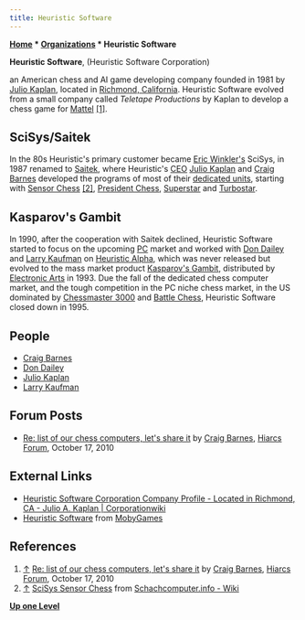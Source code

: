 ```yaml
---
title: Heuristic Software
---
```

**[Home](Home "Home") * [Organizations](Organizations "Organizations") * Heuristic Software**

**Heuristic Software**, (Heuristic Software Corporation)

an American chess and AI game developing company founded in 1981 by [Julio Kaplan](Julio_Kaplan "Julio Kaplan"), located in [Richmond, California](https://en.wikipedia.org/wiki/Richmond,_California). Heuristic Software evolved from a small company called *Teletape Productions* by Kaplan to develop a chess game for [Mattel](https://en.wikipedia.org/wiki/Mattel) <a id="cite-note-1" href="#cite-ref-1">[1]</a>.

## SciSys/Saitek

In the 80s Heuristic's primary customer became [Eric Winkler's](Eric_Winkler "Eric Winkler") SciSys, in 1987 renamed to [Saitek](Saitek "Saitek"), where Heuristic's [CEO](https://en.wikipedia.org/wiki/Chief_executive_officer) [Julio Kaplan](Julio_Kaplan "Julio Kaplan") and [Craig Barnes](Craig_Barnes "Craig Barnes") developed the programs of most of their [dedicated units](Dedicated_Chess_Computers "Dedicated Chess Computers"), starting with [Sensor Chess](Sensor_Chess "Sensor Chess") <a id="cite-note-2" href="#cite-ref-2">[2]</a>, [President Chess](President_Chess "President Chess"), [Superstar](Superstar "Superstar") and [Turbostar](Turbostar "Turbostar").

## Kasparov's Gambit

In 1990, after the cooperation with Saitek declined, Heuristic Software started to focus on the upcoming [PC](IBM_PC "IBM PC") market and worked with [Don Dailey](Don_Dailey "Don Dailey") and [Larry Kaufman](Larry_Kaufman "Larry Kaufman") on [Heuristic Alpha](Heuristic_Alpha "Heuristic Alpha"), which was never released but evolved to the mass market product [Kasparov's Gambit](Kasparov%27s_Gambit "Kasparov's Gambit"), distributed by [Electronic Arts](index.php?title=Electronic_Arts&action=edit&redlink=1 "Electronic Arts (page does not exist)") in 1993. Due the fall of the dedicated chess computer market, and the tough competition in the PC niche chess market, in the US dominated by [Chessmaster 3000](Chessmaster "Chessmaster") and [Battle Chess](Battle_Chess "Battle Chess"), Heuristic Software closed down in 1995.

## People

- [Craig Barnes](Craig_Barnes "Craig Barnes")
- [Don Dailey](Don_Dailey "Don Dailey")
- [Julio Kaplan](Julio_Kaplan "Julio Kaplan")
- [Larry Kaufman](Larry_Kaufman "Larry Kaufman")

## Forum Posts

- [Re: list of our chess computers, let's share it](http://hiarcs.net/forums/viewtopic.php?t=204&start=34) by [Craig Barnes](Craig_Barnes "Craig Barnes"), [Hiarcs Forum](Computer_Chess_Forums "Computer Chess Forums"), October 17, 2010

## External Links

- [Heuristic Software Corporation Company Profile - Located in Richmond, CA - Julio A. Kaplan | Corporationwiki](http://www.corporationwiki.com/California/Richmond/heuristic-software-corporation/64568658.aspx)
- [Heuristic Software](http://www.mobygames.com/company/heuristic-software) from [MobyGames](https://en.wikipedia.org/wiki/MobyGames)

## References

1. <a id="cite-ref-1" href="#cite-note-1">↑</a> [Re: list of our chess computers, let's share it](http://hiarcs.net/forums/viewtopic.php?t=204&start=34) by [Craig Barnes](Craig_Barnes "Craig Barnes"), [Hiarcs Forum](Computer_Chess_Forums "Computer Chess Forums"), October 17, 2010
1. <a id="cite-ref-2" href="#cite-note-2">↑</a> [SciSys Sensor Chess](http://www.schach-computer.info/wiki/index.php/Scisys_Sensor_Chess) from [Schachcomputer.info - Wiki](http://www.schach-computer.info/wiki/index.php/Hauptseite_En)

**[Up one Level](Organizations "Organizations")**

